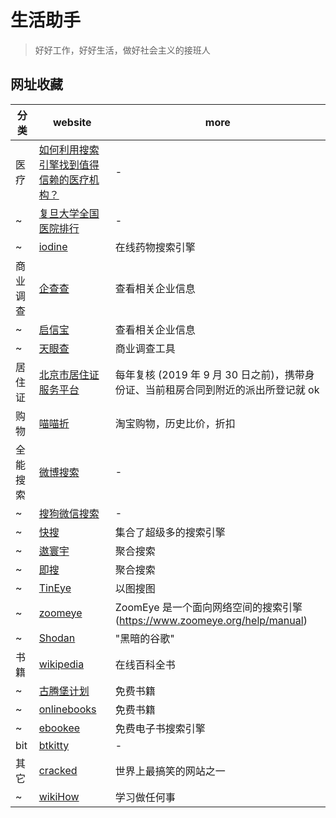 # 生活助手

> 好好工作，好好生活，做好社会主义的接班人

## 网址收藏

| 分类     | website                                                                             | more                                                                               |
| -------- | ----------------------------------------------------------------------------------- | ---------------------------------------------------------------------------------- |
| 医疗     | [如何利用搜索引擎找到值得信赖的医疗机构？](https://www.zhihu.com/question/45200566) | -                                                                                  |
| ~        | [复旦大学全国医院排行](http://www.fudanmed.com/institute/news222.aspx)              | -                                                                                  |
| ~        | [iodine](http://www.iodine.com/)                                                    | 在线药物搜索引擎                                                                   |
| 商业调查 | [企查查](http://www.qichacha.com/)                                                  | 查看相关企业信息                                                                   |
| ~        | [启信宝](http://www.qixin.com/)                                                     | 查看相关企业信息                                                                   |
| ~        | [天眼查](http://www.tianyancha.com/)                                                | 商业调查工具                                                                       |
| 居住证   | [北京市居住证服务平台](https://www.bjjzz.gov.cn/fwxt/html/yhdl/index.html)          | 每年复核 (2019 年 9 月 30 日之前)，携带身份证、当前租房合同到附近的派出所登记就 ok |
| 购物     | [喵喵折](http://www.miaomiaozhe.com/)                                               | 淘宝购物，历史比价，折扣                                                           |
| 全能搜索 | [微博搜索](http://s.weibo.com/?Refer=STopic_icon)                                   | -                                                                                  |
| ~        | [搜狗微信搜索](http://weixin.sogou.com/)                                            | -                                                                                  |
| ~        | [快搜](http://search.chongbuluo.com/)                                               | 集合了超级多的搜索引擎                                                             |
| ~        | [遨寰宇](http://aohuanyu.com/)                                                      | 聚合搜索                                                                           |
| ~        | [即搜](https://deepso.io/)                                                          | 聚合搜索                                                                           |
| ~        | [TinEye](https://www.tineye.com/)                                                   | 以图搜图                                                                           |
| ~        | [zoomeye](https://www.zoomeye.org/)                                                 | ZoomEye 是一个面向网络空间的搜索引擎(<https://www.zoomeye.org/help/manual>)        |
| ~        | [Shodan](https://www.shodan.io/)                                                    | "黑暗的谷歌"                                                                       |
| 书籍     | [wikipedia](https://zh.wikipedia.org/wiki/Wikipedia:%E9%A6%96%E9%A1%B5)             | 在线百科全书                                                                       |
| ~        | [古腾堡计划](http://www.gutenberg.org/)                                             | 免费书籍                                                                           |
| ~        | [onlinebooks](http://onlinebooks.library.upenn.edu/)                                | 免费书籍                                                                           |
| ~        | [ebookee](https://ebookee.org/)                                                     | 免费电子书搜索引擎                                                                 |
| bit      | [btkitty](http://btkitty.kim/)                                                      | -                                                                                  |
| 其它     | [cracked](http://www.cracked.com/)                                                  | 世界上最搞笑的网站之一                                                             |
| ~        | [wikiHow](http://zh.wikihow.com/)                                                   | 学习做任何事                                                                       |
